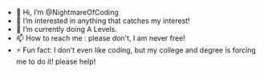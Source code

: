 - 👋 Hi, I’m @NightmareOfCoding
- 👀 I’m interested in anything that catches my interest!
- 🌱 I’m currently doing A Levels.
- 📫 How to reach me : please don't, I am never free!
- ⚡ Fun fact: I don't even like coding, but my college and degree is forcing me to do it! please help!

<!---
NightmareOfCoding/NightmareOfCoding is a ✨ special ✨ repository because its `README.md` (this file) appears on your GitHub profile.
You can click the Preview link to take a look at your changes.
--->
